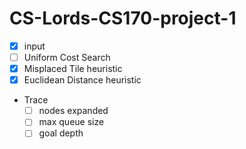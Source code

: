 # CS-Lords-CS170-project-1

- [x] input
- [ ] Uniform Cost Search
- [x] Misplaced Tile heuristic
- [x] Euclidean Distance heuristic
- Trace
    - [ ] nodes expanded
    - [ ] max queue size
    - [ ] goal depth
